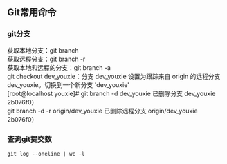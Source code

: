 ## Git常用命令

### git分支
获取本地分支：git branch  
获取远程分支：git branch -r  
获取本地和远程的分支：git branch -a  
git checkout dev_youxie：分支 dev_youxie 设置为跟踪来自 origin 的远程分支 dev_youxie。切换到一个新分支 'dev_youxie'  
[root@localhost youxie]# git branch -d dev_youxie
已删除分支 dev_youxie 2b076f0）  
git branch -d -r origin/dev_youxie
已删除远程分支 origin/dev_youxie 2b076f0）

### 查询git提交数 
```
git log --oneline | wc -l
```

